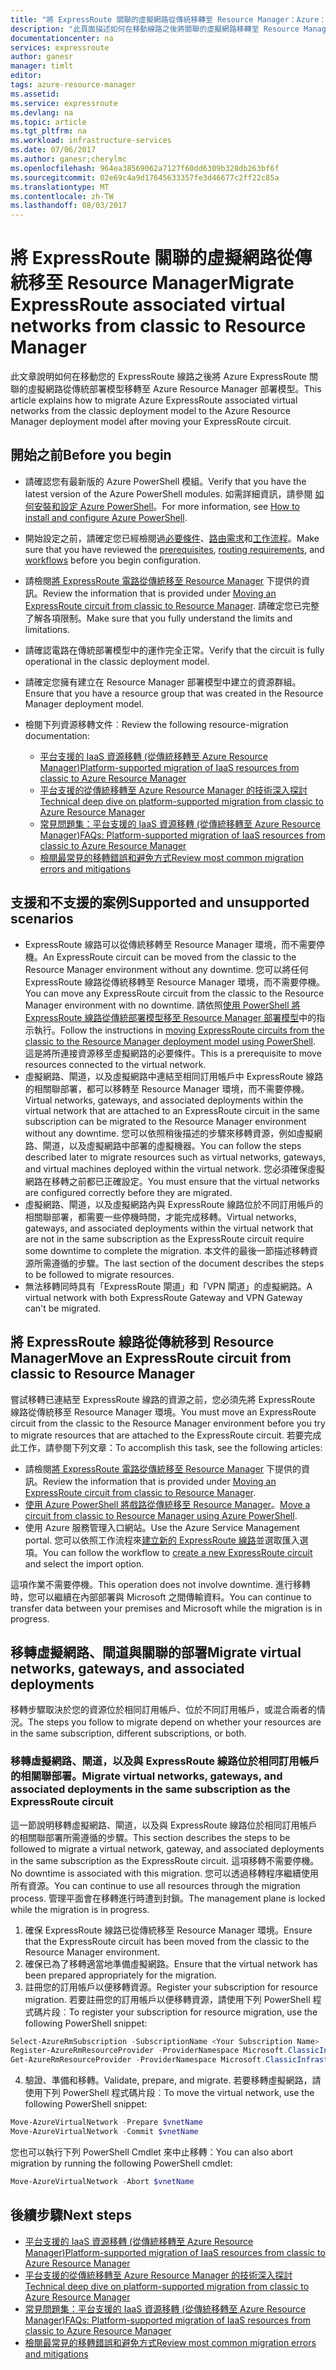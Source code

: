 ```yaml
---
title: "將 ExpressRoute 關聯的虛擬網路從傳統移轉至 Resource Manager：Azure：PowerShell | Microsoft Docs"
description: "此頁面描述如何在移動線路之後將關聯的虛擬網路移轉至 Resource Manager。"
documentationcenter: na
services: expressroute
author: ganesr
manager: timlt
editor: 
tags: azure-resource-manager
ms.assetid: 
ms.service: expressroute
ms.devlang: na
ms.topic: article
ms.tgt_pltfrm: na
ms.workload: infrastructure-services
ms.date: 07/06/2017
ms.author: ganesr;cherylmc
ms.openlocfilehash: 964ea38569062a7127f60dd6309b328db263bf6f
ms.sourcegitcommit: 02e69c4a9d17645633357fe3d46677c2ff22c85a
ms.translationtype: MT
ms.contentlocale: zh-TW
ms.lasthandoff: 08/03/2017
---
```

# <a name="migrate-expressroute-associated-virtual-networks-from-classic-to-resource-manager"></a><span data-ttu-id="db59a-103">將 ExpressRoute 關聯的虛擬網路從傳統移至 Resource Manager</span><span class="sxs-lookup"><span data-stu-id="db59a-103">Migrate ExpressRoute associated virtual networks from classic to Resource Manager</span></span>

<span data-ttu-id="db59a-104">此文章說明如何在移動您的 ExpressRoute 線路之後將 Azure ExpressRoute 關聯的虛擬網路從傳統部署模型移轉至 Azure Resource Manager 部署模型。</span><span class="sxs-lookup"><span data-stu-id="db59a-104">This article explains how to migrate Azure ExpressRoute associated virtual networks from the classic deployment model to the Azure Resource Manager deployment model after moving your ExpressRoute circuit.</span></span> 


## <a name="before-you-begin"></a><span data-ttu-id="db59a-105">開始之前</span><span class="sxs-lookup"><span data-stu-id="db59a-105">Before you begin</span></span>
* <span data-ttu-id="db59a-106">請確認您有最新版的 Azure PowerShell 模組。</span><span class="sxs-lookup"><span data-stu-id="db59a-106">Verify that you have the latest version of the Azure PowerShell modules.</span></span> <span data-ttu-id="db59a-107">如需詳細資訊，請參閱 [如何安裝和設定 Azure PowerShell](/powershell/azure/overview)。</span><span class="sxs-lookup"><span data-stu-id="db59a-107">For more information, see [How to install and configure Azure PowerShell](/powershell/azure/overview).</span></span>
* <span data-ttu-id="db59a-108">開始設定之前，請確定您已經檢閱過[必要條件](expressroute-prerequisites.md)、[路由需求](expressroute-routing.md)和[工作流程](expressroute-workflows.md)。</span><span class="sxs-lookup"><span data-stu-id="db59a-108">Make sure that you have reviewed the [prerequisites](expressroute-prerequisites.md), [routing requirements](expressroute-routing.md), and [workflows](expressroute-workflows.md) before you begin configuration.</span></span>
* <span data-ttu-id="db59a-109">請檢閱[將 ExpressRoute 電路從傳統移至 Resource Manager](expressroute-move.md) 下提供的資訊。</span><span class="sxs-lookup"><span data-stu-id="db59a-109">Review the information that is provided under [Moving an ExpressRoute circuit from classic to Resource Manager](expressroute-move.md).</span></span> <span data-ttu-id="db59a-110">請確定您已完整了解各項限制。</span><span class="sxs-lookup"><span data-stu-id="db59a-110">Make sure that you fully understand the limits and limitations.</span></span>
* <span data-ttu-id="db59a-111">請確認電路在傳統部署模型中的運作完全正常。</span><span class="sxs-lookup"><span data-stu-id="db59a-111">Verify that the circuit is fully operational in the classic deployment model.</span></span>
* <span data-ttu-id="db59a-112">請確定您擁有建立在 Resource Manager 部署模型中建立的資源群組。</span><span class="sxs-lookup"><span data-stu-id="db59a-112">Ensure that you have a resource group that was created in the Resource Manager deployment model.</span></span>
* <span data-ttu-id="db59a-113">檢閱下列資源移轉文件︰</span><span class="sxs-lookup"><span data-stu-id="db59a-113">Review the following resource-migration documentation:</span></span>

    * [<span data-ttu-id="db59a-114">平台支援的 IaaS 資源移轉 (從傳統移轉至 Azure Resource Manager)</span><span class="sxs-lookup"><span data-stu-id="db59a-114">Platform-supported migration of IaaS resources from classic to Azure Resource Manager</span></span>](../virtual-machines/virtual-machines-windows-migration-classic-resource-manager.md)
    * [<span data-ttu-id="db59a-115">平台支援的從傳統移轉至 Azure Resource Manager 的技術深入探討</span><span class="sxs-lookup"><span data-stu-id="db59a-115">Technical deep dive on platform-supported migration from classic to Azure Resource Manager</span></span>](../virtual-machines/virtual-machines-windows-migration-classic-resource-manager-deep-dive.md)
    * [<span data-ttu-id="db59a-116">常見問題集：平台支援的 IaaS 資源移轉 (從傳統移轉至 Azure Resource Manager)</span><span class="sxs-lookup"><span data-stu-id="db59a-116">FAQs: Platform-supported migration of IaaS resources from classic to Azure Resource Manager</span></span>](../virtual-machines/virtual-machines-windows-migration-classic-resource-manager.md)
    * [<span data-ttu-id="db59a-117">檢閱最常見的移轉錯誤和避免方式</span><span class="sxs-lookup"><span data-stu-id="db59a-117">Review most common migration errors and mitigations</span></span>](../virtual-machines/windows/migration-classic-resource-manager-errors.md?toc=%2fazure%2fvirtual-machines%2fwindows%2ftoc.json)

## <a name="supported-and-unsupported-scenarios"></a><span data-ttu-id="db59a-118">支援和不支援的案例</span><span class="sxs-lookup"><span data-stu-id="db59a-118">Supported and unsupported scenarios</span></span>

* <span data-ttu-id="db59a-119">ExpressRoute 線路可以從傳統移轉至 Resource Manager 環境，而不需要停機。</span><span class="sxs-lookup"><span data-stu-id="db59a-119">An ExpressRoute circuit can be moved from the classic to the Resource Manager environment without any downtime.</span></span> <span data-ttu-id="db59a-120">您可以將任何 ExpressRoute 線路從傳統移轉至 Resource Manager 環境，而不需要停機。</span><span class="sxs-lookup"><span data-stu-id="db59a-120">You can move any ExpressRoute circuit from the classic to the Resource Manager environment with no downtime.</span></span> <span data-ttu-id="db59a-121">請依照[使用 PowerShell 將 ExpressRoute 線路從傳統部署模型移至 Resource Manager 部署模型](expressroute-howto-move-arm.md)中的指示執行。</span><span class="sxs-lookup"><span data-stu-id="db59a-121">Follow the instructions in [moving ExpressRoute circuits from the classic to the Resource Manager deployment model using PowerShell](expressroute-howto-move-arm.md).</span></span> <span data-ttu-id="db59a-122">這是將所連接資源移至虛擬網路的必要條件。</span><span class="sxs-lookup"><span data-stu-id="db59a-122">This is a prerequisite to move resources connected to the virtual network.</span></span>
* <span data-ttu-id="db59a-123">虛擬網路、閘道，以及虛擬網路中連結至相同訂用帳戶中 ExpressRoute 線路的相關聯部署，都可以移轉至 Resource Manager 環境，而不需要停機。</span><span class="sxs-lookup"><span data-stu-id="db59a-123">Virtual networks, gateways, and associated deployments within the virtual network that are attached to an ExpressRoute circuit in the same subscription can be migrated to the Resource Manager environment without any downtime.</span></span> <span data-ttu-id="db59a-124">您可以依照稍後描述的步驟來移轉資源，例如虛擬網路、閘道，以及虛擬網路中部署的虛擬機器。</span><span class="sxs-lookup"><span data-stu-id="db59a-124">You can follow the steps described later to migrate resources such as virtual networks, gateways, and virtual machines deployed within the virtual network.</span></span> <span data-ttu-id="db59a-125">您必須確保虛擬網路在移轉之前都已正確設定。</span><span class="sxs-lookup"><span data-stu-id="db59a-125">You must ensure that the virtual networks are configured correctly before they are migrated.</span></span> 
* <span data-ttu-id="db59a-126">虛擬網路、閘道，以及虛擬網路內與 ExpressRoute 線路位於不同訂用帳戶的相關聯部署，都需要一些停機時間，才能完成移轉。</span><span class="sxs-lookup"><span data-stu-id="db59a-126">Virtual networks, gateways, and associated deployments within the virtual network that are not in the same subscription as the ExpressRoute circuit require some downtime to complete the migration.</span></span> <span data-ttu-id="db59a-127">本文件的最後一節描述移轉資源所需遵循的步驟。</span><span class="sxs-lookup"><span data-stu-id="db59a-127">The last section of the document describes the steps to be followed to migrate resources.</span></span>
* <span data-ttu-id="db59a-128">無法移轉同時具有「ExpressRoute 閘道」和「VPN 閘道」的虛擬網路。</span><span class="sxs-lookup"><span data-stu-id="db59a-128">A virtual network with both ExpressRoute Gateway and VPN Gateway can't be migrated.</span></span>

## <a name="move-an-expressroute-circuit-from-classic-to-resource-manager"></a><span data-ttu-id="db59a-129">將 ExpressRoute 線路從傳統移到 Resource Manager</span><span class="sxs-lookup"><span data-stu-id="db59a-129">Move an ExpressRoute circuit from classic to Resource Manager</span></span>
<span data-ttu-id="db59a-130">嘗試移轉已連結至 ExpressRoute 線路的資源之前，您必須先將 ExpressRoute 線路從傳統移至 Resource Manager 環境。</span><span class="sxs-lookup"><span data-stu-id="db59a-130">You must move an ExpressRoute circuit from the classic to the Resource Manager environment before you try to migrate resources that are attached to the ExpressRoute circuit.</span></span> <span data-ttu-id="db59a-131">若要完成此工作，請參閱下列文章：</span><span class="sxs-lookup"><span data-stu-id="db59a-131">To accomplish this task, see the following articles:</span></span>

* <span data-ttu-id="db59a-132">請檢閱[將 ExpressRoute 電路從傳統移至 Resource Manager](expressroute-move.md) 下提供的資訊。</span><span class="sxs-lookup"><span data-stu-id="db59a-132">Review the information that is provided under [Moving an ExpressRoute circuit from classic to Resource Manager](expressroute-move.md).</span></span>
* <span data-ttu-id="db59a-133">[使用 Azure PowerShell 將戲路從傳統移至 Resource Manager](expressroute-howto-move-arm.md)。</span><span class="sxs-lookup"><span data-stu-id="db59a-133">[Move a circuit from classic to Resource Manager using Azure PowerShell](expressroute-howto-move-arm.md).</span></span>
* <span data-ttu-id="db59a-134">使用 Azure 服務管理入口網站。</span><span class="sxs-lookup"><span data-stu-id="db59a-134">Use the Azure Service Management portal.</span></span> <span data-ttu-id="db59a-135">您可以依照工作流程來[建立新的 ExpressRoute 線路](expressroute-howto-circuit-portal-resource-manager.md)並選取匯入選項。</span><span class="sxs-lookup"><span data-stu-id="db59a-135">You can follow the workflow to [create a new ExpressRoute circuit](expressroute-howto-circuit-portal-resource-manager.md) and select the import option.</span></span> 

<span data-ttu-id="db59a-136">這項作業不需要停機。</span><span class="sxs-lookup"><span data-stu-id="db59a-136">This operation does not involve downtime.</span></span> <span data-ttu-id="db59a-137">進行移轉時，您可以繼續在內部部署與 Microsoft 之間傳輸資料。</span><span class="sxs-lookup"><span data-stu-id="db59a-137">You can continue to transfer data between your premises and Microsoft while the migration is in progress.</span></span>

## <a name="migrate-virtual-networks-gateways-and-associated-deployments"></a><span data-ttu-id="db59a-138">移轉虛擬網路、閘道與關聯的部署</span><span class="sxs-lookup"><span data-stu-id="db59a-138">Migrate virtual networks, gateways, and associated deployments</span></span>

<span data-ttu-id="db59a-139">移轉步驟取決於您的資源位於相同訂用帳戶、位於不同訂用帳戶，或混合兩者的情況。</span><span class="sxs-lookup"><span data-stu-id="db59a-139">The steps you follow to migrate depend on whether your resources are in the same subscription, different subscriptions, or both.</span></span>

### <a name="migrate-virtual-networks-gateways-and-associated-deployments-in-the-same-subscription-as-the-expressroute-circuit"></a><span data-ttu-id="db59a-140">移轉虛擬網路、閘道，以及與 ExpressRoute 線路位於相同訂用帳戶的相關聯部署。</span><span class="sxs-lookup"><span data-stu-id="db59a-140">Migrate virtual networks, gateways, and associated deployments in the same subscription as the ExpressRoute circuit</span></span>
<span data-ttu-id="db59a-141">這一節說明移轉虛擬網路、閘道，以及與 ExpressRoute 線路位於相同訂用帳戶的相關聯部署所需遵循的步驟。</span><span class="sxs-lookup"><span data-stu-id="db59a-141">This section describes the steps to be followed to migrate a virtual network, gateway, and associated deployments in the same subscription as the ExpressRoute circuit.</span></span> <span data-ttu-id="db59a-142">這項移轉不需要停機。</span><span class="sxs-lookup"><span data-stu-id="db59a-142">No downtime is associated with this migration.</span></span> <span data-ttu-id="db59a-143">您可以透過移轉程序繼續使用所有資源。</span><span class="sxs-lookup"><span data-stu-id="db59a-143">You can continue to use all resources through the migration process.</span></span> <span data-ttu-id="db59a-144">管理平面會在移轉進行時遭到封鎖。</span><span class="sxs-lookup"><span data-stu-id="db59a-144">The management plane is locked while the migration is in progress.</span></span> 

1. <span data-ttu-id="db59a-145">確保 ExpressRoute 線路已從傳統移至 Resource Manager 環境。</span><span class="sxs-lookup"><span data-stu-id="db59a-145">Ensure that the ExpressRoute circuit has been moved from the classic to the Resource Manager environment.</span></span>
2. <span data-ttu-id="db59a-146">確保已為了移轉適當地準備虛擬網路。</span><span class="sxs-lookup"><span data-stu-id="db59a-146">Ensure that the virtual network has been prepared appropriately for the migration.</span></span>
3. <span data-ttu-id="db59a-147">註冊您的訂用帳戶以便移轉資源。</span><span class="sxs-lookup"><span data-stu-id="db59a-147">Register your subscription for resource migration.</span></span> <span data-ttu-id="db59a-148">若要註冊您的訂用帳戶以便移轉資源，請使用下列 PowerShell 程式碼片段︰</span><span class="sxs-lookup"><span data-stu-id="db59a-148">To register your subscription for resource migration, use the following PowerShell snippet:</span></span>

  ```powershell 
  Select-AzureRmSubscription -SubscriptionName <Your Subscription Name>
  Register-AzureRmResourceProvider -ProviderNamespace Microsoft.ClassicInfrastructureMigrate
  Get-AzureRmResourceProvider -ProviderNamespace Microsoft.ClassicInfrastructureMigrate
  ```
4. <span data-ttu-id="db59a-149">驗證、準備和移轉。</span><span class="sxs-lookup"><span data-stu-id="db59a-149">Validate, prepare, and migrate.</span></span> <span data-ttu-id="db59a-150">若要移轉虛擬網路，請使用下列 PowerShell 程式碼片段︰</span><span class="sxs-lookup"><span data-stu-id="db59a-150">To move the virtual network, use the following PowerShell snippet:</span></span>

  ```powershell
  Move-AzureVirtualNetwork -Prepare $vnetName  
  Move-AzureVirtualNetwork -Commit $vnetName
  ```

  <span data-ttu-id="db59a-151">您也可以執行下列 PowerShell Cmdlet 來中止移轉：</span><span class="sxs-lookup"><span data-stu-id="db59a-151">You can also abort migration by running the following PowerShell cmdlet:</span></span>

  ```powershell
  Move-AzureVirtualNetwork -Abort $vnetName
  ```

## <a name="next-steps"></a><span data-ttu-id="db59a-152">後續步驟</span><span class="sxs-lookup"><span data-stu-id="db59a-152">Next steps</span></span>
* [<span data-ttu-id="db59a-153">平台支援的 IaaS 資源移轉 (從傳統移轉至 Azure Resource Manager)</span><span class="sxs-lookup"><span data-stu-id="db59a-153">Platform-supported migration of IaaS resources from classic to Azure Resource Manager</span></span>](../virtual-machines/virtual-machines-windows-migration-classic-resource-manager.md)
* [<span data-ttu-id="db59a-154">平台支援的從傳統移轉至 Azure Resource Manager 的技術深入探討</span><span class="sxs-lookup"><span data-stu-id="db59a-154">Technical deep dive on platform-supported migration from classic to Azure Resource Manager</span></span>](../virtual-machines/virtual-machines-windows-migration-classic-resource-manager-deep-dive.md)
* [<span data-ttu-id="db59a-155">常見問題集：平台支援的 IaaS 資源移轉 (從傳統移轉至 Azure Resource Manager)</span><span class="sxs-lookup"><span data-stu-id="db59a-155">FAQs: Platform-supported migration of IaaS resources from classic to Azure Resource Manager</span></span>](../virtual-machines/virtual-machines-windows-migration-classic-resource-manager.md)
* [<span data-ttu-id="db59a-156">檢閱最常見的移轉錯誤和避免方式</span><span class="sxs-lookup"><span data-stu-id="db59a-156">Review most common migration errors and mitigations</span></span>](../virtual-machines/windows/migration-classic-resource-manager-errors.md?toc=%2fazure%2fvirtual-machines%2fwindows%2ftoc.json)
